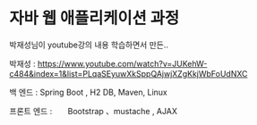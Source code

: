 # 자바 웹 애플리케이션 과정
박재성님이 youtube강의 내용 학습하면서 만든..

박재성 : https://www.youtube.com/watch?v=JUKehW-c484&index=1&list=PLqaSEyuwXkSppQAjwjXZgKkjWbFoUdNXC

백 엔드 : Spring Boot , H2 DB,  Maven, Linux

프론트 엔드 :　　Bootstrap 、mustache , AJAX
